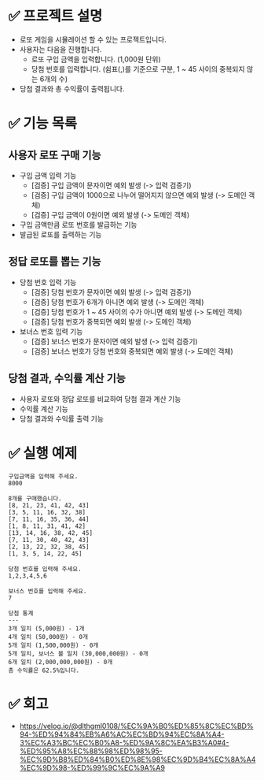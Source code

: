 # ✅ 프로젝트 설명

- 로또 게임을 시뮬레이션 할 수 있는 프로젝트입니다.
- 사용자는 다음을 진행합니다.
    - 로또 구입 금액을 입력합니다. (1,000원 단위)
    - 당첨 번호를 입력합니다. (쉼표(,)를 기준으로 구분, 1 ~ 45 사이의 중복되지 않는 6개의 수)
- 당첨 결과와 총 수익률이 출력됩니다.

# ✅ 기능 목록

## 사용자 로또 구매 기능

- 구입 금액 입력 기능
    - [검증] 구입 금액이 문자이면 예외 발생 (-> 입력 검증기)
    - [검증] 구입 금액이 1000으로 나누어 떨어지지 않으면 예외 발생 (-> 도메인 객체)
    - [검증] 구입 금액이 0원이면 예외 발생 (-> 도메인 객체)
- 구입 금액만큼 로또 번호를 발급하는 기능
- 발급된 로또를 출력하는 기능

## 정답 로또를 뽑는 기능

- 당첨 번호 입력 기능
    - [검증] 당첨 번호가 문자이면 예외 발생 (-> 입력 검증기)
    - [검증] 당첨 번호가 6개가 아니면 예외 발생 (-> 도메인 객체)
    - [검증] 당첨 번호가 1 ~ 45 사이의 수가 아니면 예외 발생 (-> 도메인 객체)
    - [검증] 당첨 번호가 중복되면 예외 발생 (-> 도메인 객체)
- 보너스 번호 입력 기능
    - [검증] 보너스 번호가 문자이면 예외 발생 (-> 입력 검증기)
    - [검증] 보너스 번호가 당첨 번호와 중복되면 예외 발생 (-> 도메인 객체)

## 당첨 결과, 수익률 계산 기능

- 사용자 로또와 정답 로또를 비교하여 당첨 결과 계산 기능
- 수익률 계산 기능
- 당첨 결과와 수익률 출력 기능

# ✅ 실행 예제

````
구입금액을 입력해 주세요.
8000

8개를 구매했습니다.
[8, 21, 23, 41, 42, 43]
[3, 5, 11, 16, 32, 38]
[7, 11, 16, 35, 36, 44]
[1, 8, 11, 31, 41, 42]
[13, 14, 16, 38, 42, 45]
[7, 11, 30, 40, 42, 43]
[2, 13, 22, 32, 38, 45]
[1, 3, 5, 14, 22, 45]

당첨 번호를 입력해 주세요.
1,2,3,4,5,6

보너스 번호를 입력해 주세요.
7

당첨 통계
---
3개 일치 (5,000원) - 1개
4개 일치 (50,000원) - 0개
5개 일치 (1,500,000원) - 0개
5개 일치, 보너스 볼 일치 (30,000,000원) - 0개
6개 일치 (2,000,000,000원) - 0개
총 수익률은 62.5%입니다.
````

# ✅ 회고

- https://velog.io/@dlthgml0108/%EC%9A%B0%ED%85%8C%EC%BD%94-%ED%94%84%EB%A6%AC%EC%BD%94%EC%8A%A4-3%EC%A3%BC%EC%B0%A8-%ED%9A%8C%EA%B3%A0#4-%ED%95%A8%EC%88%98%ED%98%95-%EC%9D%B8%ED%84%B0%ED%8E%98%EC%9D%B4%EC%8A%A4%EC%9D%98-%ED%99%9C%EC%9A%A9

